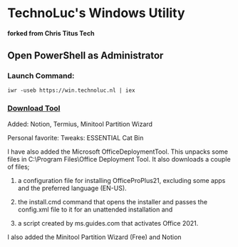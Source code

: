 # TechnoLuc's Windows Utility
#### forked from Chris Titus Tech

## Open PowerShell as Administrator
### Launch Command:

```
iwr -useb https://win.technoluc.nl | iex
```

### [Download Tool](https://github.com/technoluc/winutil/releases/download/v1.0/TechnoLucsWinUtil.zip)

Added: Notion, Termius, Minitool Partition Wizard

Personal favorite: 
Tweaks: ESSENTIAL Cat Bin

I have also added the Microsoft OfficeDeploymentTool. This unpacks some files in C:\Program Files\Office Deployment Tool. 
It also downloads a couple of files;

1) a configuration file for installing OfficeProPlus21, excluding some apps and the preferred language (EN-US). 

2) the install.cmd command that opens the installer and passes the config.xml file to it for an unattended installation and 

3) a script created by ms.guides.com that activates Office 2021. 

I also added the Minitool Partition Wizard (Free) and Notion

